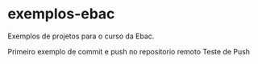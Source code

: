 # exemplos-ebac
Exemplos de projetos para o curso da Ebac.

Primeiro exemplo de commit e push no repositorio remoto
Teste de Push
